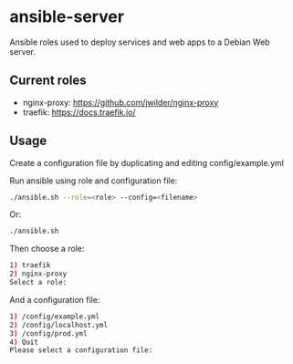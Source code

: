 # ansible-server

Ansible roles used to deploy services and web apps to a Debian Web server.

## Current roles
- nginx-proxy: https://github.com/jwilder/nginx-proxy
- traefik: https://docs.traefik.io/

## Usage

Create a configuration file by duplicating and editing config/example.yml

Run ansible using role and configuration file:

```bash
./ansible.sh --role=<role> --config=<filename>
```

Or:

```bash
./ansible.sh
```

Then choose a role:

```bash
1) traefik
2) nginx-proxy
Select a role:
```

And a configuration file:
```bash
1) /config/example.yml
2) /config/localhost.yml
3) /config/prod.yml
4) Quit
Please select a configuration file: 
```
